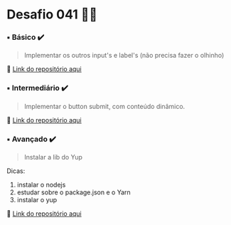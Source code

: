 # Desafio 041  🤔💡


###  ▪️ Básico  ✔️

> Implementar os outros input's e label's (não precisa fazer o olhinho)

🔗 [Link do repositório aqui]()



### ▪️ Intermediário ✔️ 

> Implementar o button submit, com conteúdo dinâmico.

🔗 [Link do repositório aqui]() 



### ▪️ Avançado ✔️

> Instalar a lib do Yup

Dicas: 
  1. instalar o nodejs
  2. estudar sobre o package.json e o Yarn
  3. instalar o yup


🔗 [Link do repositório aqui]()
